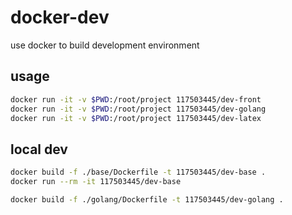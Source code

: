 # docker-dev

use docker to build development environment

## usage

```sh
docker run -it -v $PWD:/root/project 117503445/dev-front
docker run -it -v $PWD:/root/project 117503445/dev-golang
docker run -it -v $PWD:/root/project 117503445/dev-latex
```

## local dev

```sh
docker build -f ./base/Dockerfile -t 117503445/dev-base .
docker run --rm -it 117503445/dev-base

docker build -f ./golang/Dockerfile -t 117503445/dev-golang .
```
